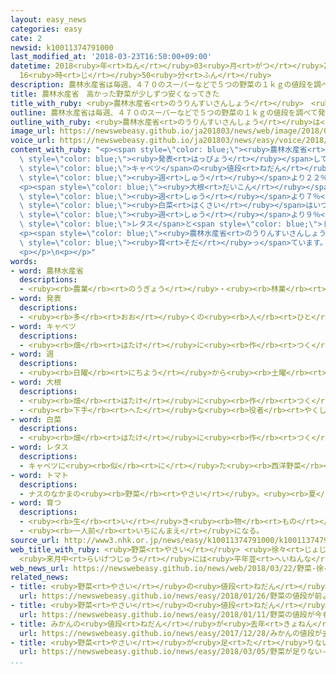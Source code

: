 ```yaml
---
layout: easy_news
categories: easy
cate: 2
newsid: k10011374791000
last_modified_at: '2018-03-23T16:50:00+09:00'
datetime: 2018<ruby>年<rt>ねん</rt></ruby>03<ruby>月<rt>がつ</rt></ruby>23<ruby>日<rt>にち</rt></ruby>
  16<ruby>時<rt>じ</rt></ruby>50<ruby>分<rt>ふん</rt></ruby>
description: 農林水産省は毎週、４７０のスーパーなどで５つの野菜の１ｋｇの値段を調べて発表しています。
title: 農林水産省　高かった野菜が少しずつ安くなってきた
title_with_ruby: <ruby>農林水産省<rt>のうりんすいさんしょう</rt></ruby>　<ruby>高<rt>たか</rt></ruby>かった<ruby>野菜<rt>やさい</rt></ruby>が<ruby>少<rt>すこ</rt></ruby>しずつ<ruby>安<rt>やす</rt></ruby>くなってきた
outline: 農林水産省は毎週、４７０のスーパーなどで５つの野菜の１ｋｇの値段を調べて発表しています。
outline_with_ruby: <ruby>農林水産省<rt>のうりんすいさんしょう</rt></ruby>は<ruby>毎週<rt>まいしゅう</rt></ruby>、４７０のスーパーなどで５つの<ruby>野菜<rt>やさい</rt></ruby>の１ｋｇの<ruby>値段<rt>ねだん</rt></ruby>を<ruby>調<rt>しら</rt></ruby>べて<ruby>発表<rt>はっぴょう</rt></ruby>しています。
image_url: https://newswebeasy.github.io/ja201803/news/web/image/2018/03/22/K10011374791_1803221735_1803221737_01_02.jpg
voice_url: https://newswebeasy.github.io/ja201803/news/easy/voice/2018/03/23/k10011374791000.mp3
content_with_ruby: "<p><span style=\"color: blue;\"><ruby>農林水産省<rt>のうりんすいさんしょう</rt></ruby></span>は<ruby>毎週<rt>まいしゅう</rt></ruby>、４７０のスーパーなどで５つの<ruby>野菜<rt>やさい</rt></ruby>の１ｋｇの<ruby>値段<rt>ねだん</rt></ruby>を<ruby>調<rt>しら</rt></ruby>べて<span\
  \ style=\"color: blue;\"><ruby>発表<rt>はっぴょう</rt></ruby></span>しています。</p>\n<p><ruby>先週<rt>せんしゅう</rt></ruby>の<span\
  \ style=\"color: blue;\">キャベツ</span>の<ruby>値段<rt>ねだん</rt></ruby>は３３５<ruby>円<rt>えん</rt></ruby>でした。いつもの<ruby>年<rt>とし</rt></ruby>の２<ruby>倍<rt>ばい</rt></ruby>ぐらいの<ruby>値段<rt>ねだん</rt></ruby>ですが、その<ruby>前<rt>まえ</rt></ruby>の<span\
  \ style=\"color: blue;\"><ruby>週<rt>しゅう</rt></ruby></span>より２２％<ruby>安<rt>やす</rt></ruby>くなりました。</p>\n\
  <p><span style=\"color: blue;\"><ruby>大根<rt>だいこん</rt></ruby></span>もいつもの<ruby>年<rt>とし</rt></ruby>の２<ruby>倍<rt>ばい</rt></ruby>ぐらいの２９６<ruby>円<rt>えん</rt></ruby>でしたが、<ruby>前<rt>まえ</rt></ruby>の<span\
  \ style=\"color: blue;\"><ruby>週<rt>しゅう</rt></ruby></span>より７％<ruby>安<rt>やす</rt></ruby>くなりました。<span\
  \ style=\"color: blue;\"><ruby>白菜<rt>はくさい</rt></ruby></span>はいつもの<ruby>年<rt>とし</rt></ruby>の１．８<ruby>倍<rt>ばい</rt></ruby>の３４７<ruby>円<rt>えん</rt></ruby>で、<ruby>前<rt>まえ</rt></ruby>の<span\
  \ style=\"color: blue;\"><ruby>週<rt>しゅう</rt></ruby></span>より９％<ruby>安<rt>やす</rt></ruby>くなりました。<span\
  \ style=\"color: blue;\">レタス</span>と<span style=\"color: blue;\">トマト</span>はいつもの<ruby>年<rt>とし</rt></ruby>と<ruby>同<rt>おな</rt></ruby>じぐらいでした。</p>\n\
  <p><span style=\"color: blue;\"><ruby>農林水産省<rt>のうりんすいさんしょう</rt></ruby></span>は「<ruby>最近<rt>さいきん</rt></ruby>は<ruby>天気<rt>てんき</rt></ruby>がよかったため、<ruby>野菜<rt>やさい</rt></ruby>がよく<span\
  \ style=\"color: blue;\"><ruby>育<rt>そだ</rt></ruby>っ</span>ています。４<ruby>月<rt>がつ</rt></ruby>にはほとんどの<ruby>野菜<rt>やさい</rt></ruby>がいつもの<ruby>年<rt>とし</rt></ruby>と<ruby>同<rt>おな</rt></ruby>じぐらいの<ruby>値段<rt>ねだん</rt></ruby>になると<ruby>考<rt>かんが</rt></ruby>えています」と<ruby>話<rt>はな</rt></ruby>しています。</p>\n\
  <p></p>\n<p></p>"
words:
- word: 農林水産省
  descriptions:
  - <ruby><rb>農業</rb><rt>のうぎょう</rt></ruby>・<ruby><rb>林業</rb><rt>りんぎょう</rt></ruby>・<ruby><rb>水産業</rb><rt>すいさんぎょう</rt></ruby>・<ruby><rb>畜産業</rb><rt>ちくさんぎょう</rt></ruby>などについての<ruby><rb>仕事</rb><rt>しごと</rt></ruby>をする、<ruby><rb>国</rb><rt>くに</rt></ruby>の<ruby><rb>役所</rb><rt>やくしょ</rt></ruby>。<ruby><rb>農水省</rb><rt>のうすいしょう</rt></ruby>。
- word: 発表
  descriptions:
  - <ruby><rb>多</rb><rt>おお</rt></ruby>くの<ruby><rb>人</rb><rt>ひと</rt></ruby>に<ruby><rb>広</rb><rt>ひろ</rt></ruby>く<ruby><rb>知</rb><rt>し</rt></ruby>らせること。
- word: キャベツ
  descriptions:
  - <ruby><rb>畑</rb><rt>はたけ</rt></ruby>に<ruby><rb>作</rb><rt>つく</rt></ruby>る<ruby><rb>野菜</rb><rt>やさい</rt></ruby>。<ruby><rb>短</rb><rt>みじか</rt></ruby>い<ruby><rb>茎</rb><rt>くき</rt></ruby>に、<ruby><rb>厚</rb><rt>あつ</rt></ruby>くて<ruby><rb>大</rb><rt>おお</rt></ruby>きい<ruby><rb>葉</rb><rt>は</rt></ruby>が<ruby><rb>重</rb><rt>かさ</rt></ruby>なって、<ruby><rb>球</rb><rt>たま</rt></ruby>のように<ruby><rb>巻</rb><rt>ま</rt></ruby>く。カンラン。タマナ。
- word: 週
  descriptions:
  - <ruby><rb>日曜</rb><rt>にちよう</rt></ruby>から<ruby><rb>土曜</rb><rt>どよう</rt></ruby>までの<ruby><rb>七日間</rb><rt>なのかかん</rt></ruby>。
- word: 大根
  descriptions:
  - <ruby><rb>畑</rb><rt>はたけ</rt></ruby>に<ruby><rb>作</rb><rt>つく</rt></ruby>る<ruby><rb>野菜</rb><rt>やさい</rt></ruby>の<ruby><rb>一</rb><rt>ひと</rt></ruby>つ。<ruby><rb>白</rb><rt>しろ</rt></ruby>くて<ruby><rb>太</rb><rt>ふと</rt></ruby>い<ruby><rb>根</rb><rt>ね</rt></ruby>を<ruby><rb>食</rb><rt>た</rt></ruby>べる。
  - <ruby><rb>下手</rb><rt>へた</rt></ruby>な<ruby><rb>役者</rb><rt>やくしゃ</rt></ruby>。
- word: 白菜
  descriptions:
  - <ruby><rb>畑</rb><rt>はたけ</rt></ruby>に<ruby><rb>作</rb><rt>つく</rt></ruby>る<ruby><rb>野菜</rb><rt>やさい</rt></ruby>。<ruby><rb>葉</rb><rt>は</rt></ruby>は<ruby><rb>重</rb><rt>かさ</rt></ruby>なり<ruby><rb>合</rb><rt>あ</rt></ruby>い、<ruby><rb>根</rb><rt>ね</rt></ruby>もとは<ruby><rb>白</rb><rt>しろ</rt></ruby>くて<ruby><rb>厚</rb><rt>あつ</rt></ruby>い。つけ<ruby><rb>物</rb><rt>もの</rt></ruby>やなべ<ruby><rb>物</rb><rt>もの</rt></ruby>にする。
- word: レタス
  descriptions:
  - キャベツに<ruby><rb>似</rb><rt>に</rt></ruby>た<ruby><rb>西洋野菜</rb><rt>せいようやさい</rt></ruby>。サラダなどに<ruby><rb>使</rb><rt>つか</rt></ruby>う。タマヂシャ。
- word: トマト
  descriptions:
  - ナスのなかまの<ruby><rb>野菜</rb><rt>やさい</rt></ruby>。<ruby><rb>夏</rb><rt>なつ</rt></ruby>、<ruby><rb>赤</rb><rt>あか</rt></ruby>く<ruby><rb>熟</rb><rt>じゅく</rt></ruby>した<ruby><rb>実</rb><rt>み</rt></ruby>を、<ruby><rb>生</rb><rt>なま</rt></ruby>で<ruby><rb>食</rb><rt>た</rt></ruby>べたり、<ruby><rb>料理</rb><rt>りょうり</rt></ruby>に<ruby><rb>使</rb><rt>つか</rt></ruby>ったりする。
- word: 育つ
  descriptions:
  - <ruby><rb>生</rb><rt>い</rt></ruby>き<ruby><rb>物</rb><rt>もの</rt></ruby>が、<ruby><rb>大</rb><rt>おお</rt></ruby>きくなる。
  - <ruby><rb>一人前</rb><rt>いちにんまえ</rt></ruby>になる。
source_url: http://www3.nhk.or.jp/news/easy/k10011374791000/k10011374791000.html
web_title_with_ruby: <ruby>野菜<rt>やさい</rt></ruby> <ruby>徐々<rt>じょじょ</rt></ruby>に<ruby>値下<rt>ねさ</rt></ruby>がり
  <ruby>来月中<rt>らいげつじゅう</rt></ruby>には<ruby>平年並<rt>へいねんな</rt></ruby>みか
web_news_url: https://newswebeasy.github.io/news/web/2018/03/22/野菜-徐々に値下がり-来月中には平年並みか
related_news:
- title: <ruby>野菜<rt>やさい</rt></ruby>の<ruby>値段<rt>ねだん</rt></ruby>が<ruby>前<rt>まえ</rt></ruby>よりもっと<ruby>高<rt>たか</rt></ruby>くなった
  url: https://newswebeasy.github.io/news/easy/2018/01/26/野菜の値段が前よりもっと高くなった
- title: <ruby>野菜<rt>やさい</rt></ruby>の<ruby>値段<rt>ねだん</rt></ruby>が<ruby>今<rt>いま</rt></ruby>も<ruby>高<rt>たか</rt></ruby>い
  url: https://newswebeasy.github.io/news/easy/2018/01/11/野菜の値段が今も高い
- title: みかんの<ruby>値段<rt>ねだん</rt></ruby>が<ruby>去年<rt>きょねん</rt></ruby>より３０％<ruby>高<rt>たか</rt></ruby>くなる
  url: https://newswebeasy.github.io/news/easy/2017/12/28/みかんの値段が去年より30高くなる
- title: <ruby>野菜<rt>やさい</rt></ruby>が<ruby>足<rt>た</rt></ruby>りない　カット<ruby>野菜<rt>やさい</rt></ruby>の<ruby>会社<rt>かいしゃ</rt></ruby>が<ruby>輸入<rt>ゆにゅう</rt></ruby>のキャベツを<ruby>使<rt>つか</rt></ruby>う
  url: https://newswebeasy.github.io/news/easy/2018/03/05/野菜が足りない-カット野菜の会社が輸入のキャベツを使う
...
```

